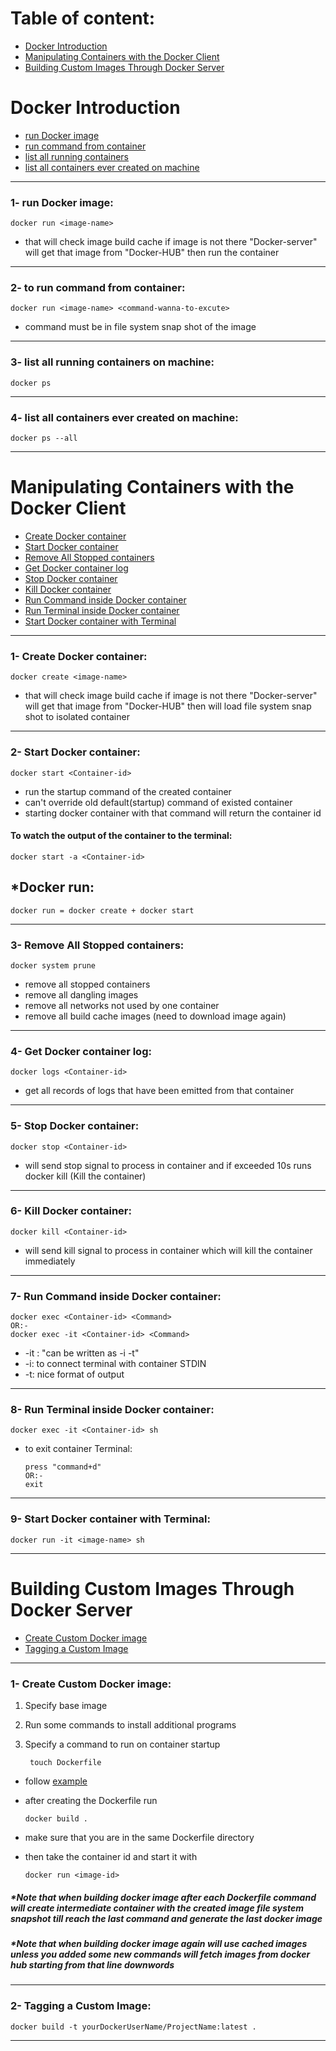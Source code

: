 # Table of content:
- [Docker Introduction](#Docker-Introduction)
- [Manipulating Containers with the Docker Client](#Manipulating-Containers-with-the-Docker-Client)
- [Building Custom Images Through Docker Server](#Building-Custom-Images-Through-Docker-Server)

# Docker Introduction
- [run Docker image](#1--run-docker-image)
- [run command from container](#2--to-run-command-from-container)
- [list all running containers](#3--list-all-running-containers-on-machine)
- [list all containers ever created on machine](#4--list-all-containers-ever-created-on-machine)
___
### 1- run Docker image:
    docker run <image-name>
- that will check image build cache if image is not there "Docker-server" will get that image from "Docker-HUB" then run the container
___
### 2- to run command from container:
    docker run <image-name> <command-wanna-to-excute>
- command must be in file system snap shot of the image
___
### 3- list all running containers on machine:
    docker ps  
___
### 4- list all containers ever created on machine:
    docker ps --all
___

# Manipulating Containers with the Docker Client

- [Create Docker container](#1--Create-Docker-container)
- [Start Docker container](#2--Start-Docker-container)
- [Remove All Stopped containers](#3--Remove-All-Stopped-containers)
- [Get Docker container log](#4--Get-Docker-container-log)
- [Stop Docker container](#5--Stop-Docker-container)
- [Kill Docker container](#6--Kill-Docker-container)
- [Run Command inside Docker container](#7--Run-Command-inside-Docker-container)
- [Run Terminal inside Docker container](#8--Run-Terminal-inside-Docker-container)
- [Start Docker container with Terminal](#9--Start-Docker-container-with-Terminal)
___
### 1- Create Docker container:
    docker create <image-name>
- that will check image build cache if image is not there "Docker-server" will get that image from "Docker-HUB" then will load file system snap shot to isolated container
___
### 2- Start Docker container:
    docker start <Container-id> 
- run the startup command of the created container
- can't override old default(startup) command of existed container
- starting docker container with that command will return the container id
#### To watch the output of the container to the terminal:
    docker start -a <Container-id> 
## *Docker run:
    docker run = docker create + docker start
___
### 3- Remove All Stopped containers:
    docker system prune 
- remove all stopped containers
- remove all dangling images
- remove all networks not used by one container
- remove all build cache images (need to download image again)
___
### 4- Get Docker container log:
    docker logs <Container-id>
- get all records of logs that have been emitted from that container
___
### 5- Stop Docker container:
    docker stop <Container-id>
- will send stop signal to  process in container and if exceeded 10s runs docker kill (Kill the container)
___
### 6- Kill Docker container:
    docker kill <Container-id>
- will send kill signal to process in container which will kill the container immediately
___
### 7- Run Command inside Docker container:
    docker exec <Container-id> <Command>
    OR:-
    docker exec -it <Container-id> <Command>
- -it  :  "can be written as -i -t"
- -i: to connect terminal with container STDIN
- -t: nice format of output
___
### 8- Run Terminal inside Docker container:
    docker exec -it <Container-id> sh
- to exit container Terminal:
            
      press "command+d"
      OR:-
      exit
___
### 9- Start Docker container with Terminal:
    docker run -it <image-name> sh
___

# Building Custom Images Through Docker Server

- [Create Custom Docker image](#1--Create-Custom-Docker-image)
- [Tagging a Custom Image](#2--Tagging-a-Custom-Image)
___
### 1- Create Custom Docker image:

1. Specify base image
2. Run some commands to install additional programs
3. Specify a command to run on container startup
    
        touch Dockerfile 

- follow  [example](/custom-docker-image-ex/Dockerfile) 
- after creating the Dockerfile run 
    
      docker build .
- make sure that you are in the same Dockerfile directory 
- then take the container id and start it with

      docker run <image-id>

##### *Note that when building docker image after each Dockerfile command will create intermediate container with the created image file system snapshot till reach the last command and generate the last docker image

##### *Note that when building docker image again will use cached images unless you added some new commands will fetch images from docker hub starting from that line downwords
___
### 2- Tagging a Custom Image:
    docker build -t yourDockerUserName/ProjectName:latest .
___